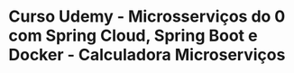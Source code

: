 # Curso Udemy - Microsserviços do 0 com Spring Cloud, Spring Boot e Docker - Calculadora Microserviços
